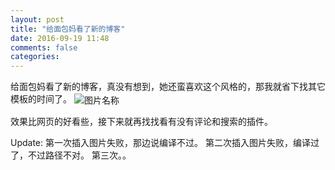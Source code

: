 ```yaml
---
layout: post
title: "给面包妈看了新的博客"
date: 2016-09-19 11:48
comments: false
categories:
---
```


给面包妈看了新的博客，真没有想到，她还蛮喜欢这个风格的，那我就省下找其它模板的时间了。
<img src="{{ site.url }}Emoticons/2016/2016-09-19-给面包妈看了新的博客.jpg" alt="图片名称" align="center" />

效果比网页的好看些，接下来就再找找看有没有评论和搜索的插件。

Update:
第一次插入图片失败，那边说编译不过。
第二次插入图片失败，编译过了，不过路径不对。
第三次。。
